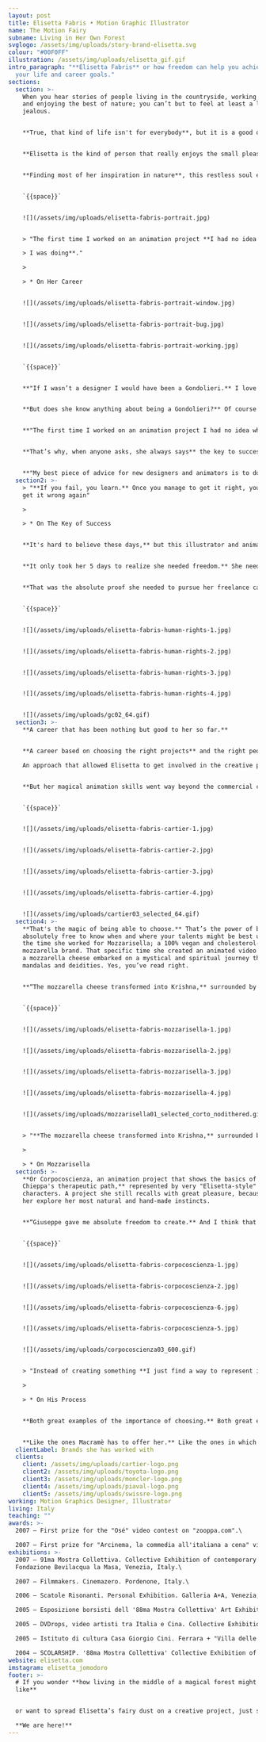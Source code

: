 ```yaml
---
layout: post
title: Elisetta Fabris • Motion Graphic Illustrator
name: The Motion Fairy
subname: Living in Her Own Forest
svglogo: /assets/img/uploads/story-brand-elisetta.svg
colour: "#00F0FF"
illustration: /assets/img/uploads/elisetta_gif.gif
intro_paragraph: "**Elisetta Fabris** or how freedom can help you achieve both
  your life and career goals."
sections:
  section: >-
    When you hear stories of people living in the countryside, working from home
    and enjoying the best of nature; you can’t but to feel at least a little bit
    jealous.


    **True, that kind of life isn't for everybody**, but it is a good one for free spirits making their own way in life. It is indeed a good one for Elisetta Fabris.


    **Elisetta is the kind of person that really enjoys the small pleasures of life.** Literally small pleasures, such as the texture of bark, the colour of a mushroom or the mathematical perfection of a flower. That’s why her free spirit found the perfect environment for her creativity to flourish in Nervesa della Battaglia on the “Montello”, a small forest hill above Treviso, Italy.


    **Finding most of her inspiration in nature**, this restless soul enjoys long walks through her own forest, stargazing at night and having the complete and absolute freedom to choose the most interesting and ideal projects for her. A freedom that defines her, her work and her lifestyle.


    `{{space}}`


    ![](/assets/img/uploads/elisetta-fabris-portrait.jpg)


    > "The first time I worked on an animation project **I had no idea what

    > I was doing**."

    >

    > * On Her Career


    ![](/assets/img/uploads/elisetta-fabris-portrait-window.jpg)


    ![](/assets/img/uploads/elisetta-fabris-portrait-bug.jpg)


    ![](/assets/img/uploads/elisetta-fabris-portrait-working.jpg)


    `{{space}}`


    **"If I wasn’t a designer I would have been a Gondolieri.** I love the idea of sailing people around the most beautiful place on earth".


    **But does she know anything about being a Gondolieri?** Of course not. But that doesn't mean she wouldn't have pursued her dream. Nor does it mean she wouldn't have been able to achieve her goals.


    **"The first time I worked on an animation project I had no idea what I was doing.** I told the client but instead of giving the project to someone else they just answered: “Learn!” And so I did…" 


    **That’s why, when anyone asks, she always says** the key to success in what you are doing is always trial and error:


    **"My best piece of advice for new designers and animators is to do a lot of testing.** Watch lots of tutorials, and try, try and try again."
  section2: >-
    > "**If you fail, you learn.** Once you manage to get it right, you’ll never
    get it wrong again"

    >

    > * On The Key of Success


    **It's hard to believe these days,** but this illustrator and animator has never worked in an office, or been employed by a boss in her life. Well, actually she was. For a week. At a design agency. And that was it for her. 


    **It only took her 5 days to realize she needed freedom.** She needed to run away from structures and routines and be able to choose the projects she really wanted to work on; doing so on her own terms. 


    **That was the absolute proof she needed to pursue her freelance career.**


    `{{space}}`


    ![](/assets/img/uploads/elisetta-fabris-human-rights-1.jpg)


    ![](/assets/img/uploads/elisetta-fabris-human-rights-2.jpg)


    ![](/assets/img/uploads/elisetta-fabris-human-rights-3.jpg)


    ![](/assets/img/uploads/elisetta-fabris-human-rights-4.jpg)


    ![](/assets/img/uploads/gc02_64.gif)
  section3: >-
    **A career that has been nothing but good to her so far.** 


    **A career based on choosing the right projects** and the right people to work with every single time. A simple, yet difficult to achieve goal. 

    An approach that allowed Elisetta to get involved in the creative processes behind brands such as Cartier, Toyota, Rizzoli Lizard, Crystal Group FR, Elle Kids and Moncler, among others. 


    **But her magical animation skills went way beyond the commercial communications environment,** spreading her fairy dust to music videos for bands such as Julinko, Love in Elevator, Maurizio Abate, Los Massadores, Fango or Moonbound.


    `{{space}}`


    ![](/assets/img/uploads/elisetta-fabris-cartier-1.jpg)


    ![](/assets/img/uploads/elisetta-fabris-cartier-2.jpg)


    ![](/assets/img/uploads/elisetta-fabris-cartier-3.jpg)


    ![](/assets/img/uploads/elisetta-fabris-cartier-4.jpg)


    ![](/assets/img/uploads/cartier03_selected_64.gif)
  section4: >-
    **That's the magic of being able to choose.** That’s the power of being
    absolutely free to know when and where your talents might be best used. Like
    the time she worked for Mozzarisella; a 100% vegan and cholesterol-free
    mozzarella brand. That specific time she created an animated video in which
    a mozzarella cheese embarked on a mystical and spiritual journey through
    mandalas and deidities. Yes, you’ve read right.


    **“The mozzarella cheese transformed into Krishna,** surrounded by mandalas made of vegetables until finally transforming into Kali. Oh, and she was always chanting an ad-hoc mantra: non-cholesterol... non-cholesterol…”


    `{{space}}`


    ![](/assets/img/uploads/elisetta-fabris-mozzarisella-1.jpg)


    ![](/assets/img/uploads/elisetta-fabris-mozzarisella-2.jpg)


    ![](/assets/img/uploads/elisetta-fabris-mozzarisella-3.jpg)


    ![](/assets/img/uploads/elisetta-fabris-mozzarisella-4.jpg)


    ![](/assets/img/uploads/mozzarisella01_selected_corto_nodithered.gif)


    > "**The mozzarella cheese transformed into Krishna,** surrounded by mandalas made of vegetables until finally transforming into Kali."

    >

    > * On Mozzarisella
  section5: >-
    **Or Corpocoscienza, an animation project that shows the basics of Giuseppe
    Chieppa's therapeutic path,** represented by very "Elisetta-style"
    characters. A project she still recalls with great pleasure, because it let
    her explore her most natural and hand-made instincts.


    **“Giuseppe gave me absolute freedom to create.** And I think that paid off, cause when I illustrate I love to start from different places and see where the drawing takes me. Like an eye, a nose, a mouth… That way the face completes itself. It leads me to what it should have always been.” 


    `{{space}}`


    ![](/assets/img/uploads/elisetta-fabris-corpocoscienza-1.jpg)


    ![](/assets/img/uploads/elisetta-fabris-corpocoscienza-2.jpg)


    ![](/assets/img/uploads/elisetta-fabris-corpocoscienza-6.jpg)


    ![](/assets/img/uploads/elisetta-fabris-corpocoscienza-5.jpg)


    ![](/assets/img/uploads/corpocoscienza03_600.gif)


    > "Instead of creating something **I just find a way to represent it.**"

    >

    > * On His Process


    **Both great examples of the importance of choosing.** Both great examples of the importance of being able to pick the projects she was born for. Because she knows the best projects for her are the ones that make her lose sleep (in a good way), the ones she feels, from the very beginning, have a strong connection between them and what she thinks and ultimately, is.


    **Like the ones Macramè has to offer her.** Like the ones in which we can tell the whole world there was a little bit of forest fairy dust involved in the process.
  clientLabel: Brands she has worked with
  clients:
    client: /assets/img/uploads/cartier-logo.png
    client2: /assets/img/uploads/toyota-logo.png
    client3: /assets/img/uploads/moncler-logo.png
    client4: /assets/img/uploads/piaval-logo.png
    client5: /assets/img/uploads/swissre-logo.png
working: Motion Graphics Designer, Illustrator
living: Italy
teaching: ""
awards: >-
  2007 — First prize for the "Osé" video contest on "zooppa.com".\

  2007 — First prize for "Arcinema, la commedia all'italiana a cena" video contest.
exhibitions: >-
  2007 — 91ma Mostra Collettiva. Collective Exhibition of contemporary art.
  Fondazione Bevilacqua la Masa, Venezia, Italy.\

  2007 — Filmmakers. Cinemazero. Pordenone, Italy.\

  2006 — Scatole Risonanti. Personal Exhibition. Galleria A+A, Venezia, Italy.\

  2005 — Esposizione borsisti dell '88ma Mostra Collettiva' Art Exhibition by 4 selected artists. Fondazione Bevilacqua la Masa", Venezia, Italy.\

  2005 — DVDrops, video artisti tra Italia e Cina. Collective Exhibition of contemporary art.\

  2005 — Istituto di cultura Casa Giorgio Cini. Ferrara + "Villa delle Rose", Bologna, Italy.\

  2004 — SCOLARSHIP. '88ma Mostra Collettiva' Collective Exhibition of contemporary art. Fondazione Bevilacqua la Masa", Venezia, Italy.
website: elisetta.com
imstagram: elisetta_jomodoro
footer: >-
  # If you wonder **how living in the middle of a magical forest might feel
  like**


  or want to spread Elisetta’s fairy dust on a creative project, just say the word.\

  **We are here!**
---
```

